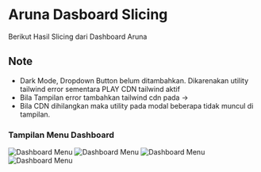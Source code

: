 # Aruna Dasboard Slicing
Berikut Hasil Slicing dari Dashboard Aruna

## Note
- Dark Mode, Dropdown  Button belum ditambahkan. Dikarenakan utility tailwind error sementara PLAY CDN tailwind aktif
- Bila Tampilan error tambahkan tailwind cdn pada <head> -> <script src="https://cdn.tailwindcss.com"></script>
- Bila CDN dihilangkan maka utility pada modal beberapa tidak muncul di tampilan.

### Tampilan Menu Dashboard
![Dashboard Menu](/prototype/ss1.png)
![Dashboard Menu](/prototype/ss2.png)
![Dashboard Menu](/prototype/ss3.png)
![Dashboard Menu](/prototype/ss4.png)
